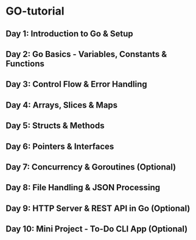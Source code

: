 # GO-tutorial
## Day 1: Introduction to Go & Setup
## Day 2: Go Basics - Variables, Constants & Functions
## Day 3: Control Flow & Error Handling
## Day 4: Arrays, Slices & Maps
## Day 5: Structs & Methods
## Day 6: Pointers & Interfaces
## Day 7: Concurrency & Goroutines (Optional)
## Day 8: File Handling & JSON Processing
## Day 9: HTTP Server & REST API in Go (Optional)
## Day 10: Mini Project - To-Do CLI App (Optional)
